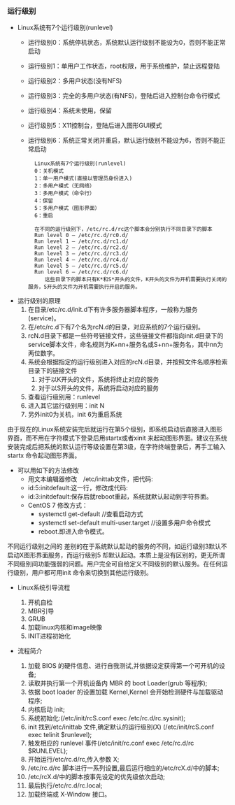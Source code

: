 ### 运行级别 ###
- Linux系统有7个运行级别(runlevel)
	- 运行级别0：系统停机状态，系统默认运行级别不能设为0，否则不能正常启动
	- 运行级别1：单用户工作状态，root权限，用于系统维护，禁止远程登陆
	- 运行级别2：多用户状态(没有NFS)
	- 运行级别3：完全的多用户状态(有NFS)，登陆后进入控制台命令行模式
	- 运行级别4：系统未使用，保留
	- 运行级别5：X11控制台，登陆后进入图形GUI模式
	- 运行级别6：系统正常关闭并重启，默认运行级别不能设为6，否则不能正常启动

			Linux系统有7个运行级别(runlevel)
			0：关机模式
			1：单一用户模式(直接以管理员身份进入)
			2：多用户模式（无网络）
			3：多用户模式（命令行）
			4：保留
			5：多用户模式（图形界面）
			6：重启

			在不同的运行级别下，/etc/rc.d/rc这个脚本会分别执行不同目录下的脚本
			Run level 0 – /etc/rc.d/rc0.d/
			Run level 1 – /etc/rc.d/rc1.d/
			Run level 2 – /etc/rc.d/rc2.d/
			Run level 3 – /etc/rc.d/rc3.d/
			Run level 4 – /etc/rc.d/rc4.d/
			Run level 5 – /etc/rc.d/rc5.d/
			Run level 6 – /etc/rc.d/rc6.d/
			　　这些目录下的脚本只有K*和S*开头的文件，K开头的文件为开机需要执行关闭的服务，S开头的文件为开机需要执行开启的服务。


- 运行级别的原理
	1. 在目录/etc/rc.d/init.d下有许多服务器脚本程序，一般称为服务(service)。
	2. 在/etc/rc.d下有7个名为rcN.d的目录，对应系统的7个运行级别。
	3. rcN.d目录下都是一些符号链接文件，这些链接文件都指向init.d目录下的service脚本文件，命名规则为K+nn+服务名或S+nn+服务名，其中nn为两位数字。
	4. 系统会根据指定的运行级别进入对应的rcN.d目录，并按照文件名顺序检索目录下的链接文件
		1. 对于以K开头的文件，系统将终止对应的服务
		2. 对于以S开头的文件，系统将启动对应的服务
	5. 查看运行级别用：runlevel
	6. 进入其它运行级别用：init N
	7. 另外init0为关机，init 6为重启系统


由于现在的Linux系统安装完后就运行在第5个级别，即系统启动后直接进入图形界面，而不用在字符模式下登录后用startx或者xinit 来起动图形界面。建议在系统安装完成后把系统的默认运行等级设置在第3级，在字符终端登录后，再手工输入startx 命令起动图形界面。

- 可以用如下的方法修改
	- 用文本编辑器修改　/etc/inittab文件，把代码:
	- id:5:initdefault:这一行，修改成代码:
	- id:3:initdefault:保存后就reboot重起，系统就默认起动到字符界面。
	- CentOS 7 修改方式：
		- systemctl get-default   //查看启动方式
		- systemctl set-default multi-user.target   //设置多用户命令模式
		- reboot.即进入命令模式。

不同运行级别之间的 差别的在于系统默认起动的服务的不同，如运行级别3默认不启动X图形界面服务，而运行级别5 却默认起动。本质上是没有区别的，更无所谓不同级别间功能强弱的问题。用户完全可自给定义不同级别的默认服务。在任何运行级别，用户都可用init 命令来切换到其他运行级别。


- Linux系统引导流程
	1. 开机自检
	2. MBR引导
	3. GRUB
	4. 加载linux内核和image映像
	5. INIT进程初始化

- 流程简介
	1. 加载 BIOS 的硬件信息、进行自我测试,并依据设定获得第一个可开机的设备;
	2. 读取并执行第一个开机设备内 MBR 的 boot Loader(grub 等程序);
	3. 依据 boot loader 的设置加载 Kernel,Kernel 会开始检测硬件与加载驱动程序;
	4. 内核启动 init;
	5. 系统初始化:(/etc/init/rcS.conf exec /etc/rc.d/rc.sysinit);
	6. init 找到/etc/inittab 文件,确定默认的运行级别(X) (/etc/init/rcS.conf exec telinit $runlevel);
	7. 触发相应的 runlevel 事件(/etc/init/rc.conf exec /etc/rc.d/rc $RUNLEVEL);
	8. 开始运行/etc/rc.d/rc,传入参数 X;
	9. /etc/rc.d/rc 脚本进行一系列设置,最后运行相应的/etc/rcX.d/中的脚本;
	10. /etc/rcX.d/中的脚本按事先设定的优先级依次启动;
	11. 最后执行/etc/rc.d/rc.local;
	12. 加载终端或 X-Window 接口。
